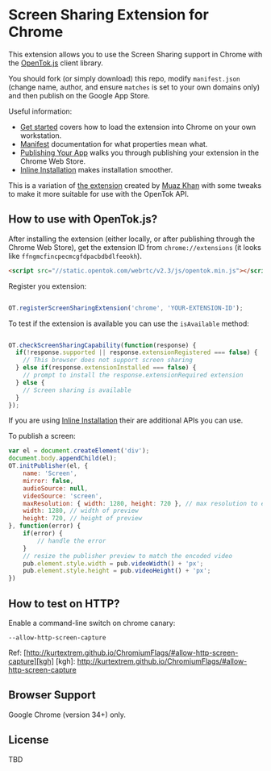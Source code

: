 Screen Sharing Extension for Chrome
===================================

This extension allows you to use the Screen Sharing support in Chrome with the [OpenTok.js][ot] client library.

You should fork (or simply download) this repo, modify `manifest.json` (change name, author, and ensure `matches` is set to your own domains only) and then publish on the Google App Store.

Useful information:

* [Get started][getstarted] covers how to load the extension into Chrome on your own workstation.
* [Manifest][manifest] documentation for what properties mean what.
* [Publishing Your App][publish] walks you through publishing your extension in the Chrome Web Store.
* [Inline Installation][inline] makes installation smoother.

This is a variation of [the extension][mkext] created by [Muaz Khan][mkgh] with some tweaks to make it more suitable for use with the OpenTok API.

[ot]: http://tokbox.com/opentok/libraries/client/js/
[mkext]: https://github.com/muaz-khan/WebRTC-Experiment/tree/master/Chrome-Extensions/desktopCapture
[mkgh]: https://github.com/muaz-khan
[getstarted]: https://developer.chrome.com/extensions/getstarted#unpacked
[manifest]: https://developer.chrome.com/extensions/manifest
[publish]: https://developer.chrome.com/webstore/publish
[inline]: https://developer.chrome.com/webstore/inline_installation

## How to use with OpenTok.js?

After installing the extension (either locally, or after publishing through the Chrome Web Store), get the extension ID from `chrome://extensions` (it looks like `ffngmcfincpecmcgfdpacbdbdlfeeokh`).

```html
<script src="//static.opentok.com/webrtc/v2.3/js/opentok.min.js"></script>
```

Register you extension:

```javascript

OT.registerScreenSharingExtension('chrome', 'YOUR-EXTENSION-ID');

```

To test if the extension is available you can use the `isAvailable` method:

```javascript

OT.checkScreenSharingCapability(function(response) {
  if(!response.supported || response.extensionRegistered === false) {
    // This browser does not support screen sharing
  } else if(response.extensionInstalled === false) {
    // prompt to install the response.extensionRequired extension
  } else {
    // Screen sharing is available
  }
});

```

If you are using [Inline Installation][inline] their are additional APIs you can use.

To publish a screen:

```javascript
var el = document.createElement('div');
document.body.appendChild(el);
OT.initPublisher(el, {
    name: 'Screen',
    mirror: false,
    audioSource: null,
    videoSource: 'screen',
    maxResolution: { width: 1280, height: 720 }, // max resolution to encode screen in
    width: 1280, // width of preview
    height: 720, // height of preview
}, function(error) {
    if(error) {
        // handle the error
    }
    // resize the publisher preview to match the encoded video
    pub.element.style.width = pub.videoWidth() + 'px';
    pub.element.style.height = pub.videoHeight() + 'px';
})
```

## How to test on HTTP?

Enable a command-line switch on chrome canary:

```
--allow-http-screen-capture
```

Ref: [http://kurtextrem.github.io/ChromiumFlags/#allow-http-screen-capture][kgh]
[kgh]: http://kurtextrem.github.io/ChromiumFlags/#allow-http-screen-capture

## Browser Support

Google Chrome (version 34+) only.

## License

TBD

